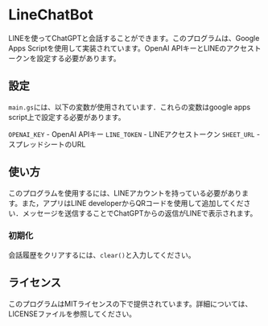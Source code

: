 # LineChatBot

LINEを使ってChatGPTと会話することができます。このプログラムは、Google Apps Scriptを使用して実装されています。OpenAI APIキーとLINEのアクセストークンを設定する必要があります。

## 設定
`main.gs`には、以下の変数が使用されています．これらの変数はgoogle apps script上で設定する必要があります。

`OPENAI_KEY` - OpenAI APIキー
`LINE_TOKEN` - LINEアクセストークン
`SHEET_URL` - スプレッドシートのURL

## 使い方
このプログラムを使用するには、LINEアカウントを持っている必要があります。また，アプリはLINE developerからQRコードを使用して追加してください．メッセージを送信することでChatGPTからの返信がLINEで表示されます。

### 初期化
会話履歴をクリアするには、`clear()`と入力してください。

## ライセンス
このプログラムはMITライセンスの下で提供されています。詳細については、LICENSEファイルを参照してください。